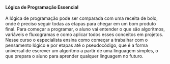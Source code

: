 #### Lógica de Programação Essencial

A lógica de programação pode ser comparada com uma receita de bolo, onde é preciso seguir todas as etapas para chegar em um bom produto final. Para começar a programar, o aluno vai entender o que são algoritmos, variáveis e fluxogramas e como aplicar todos esses conceitos em projetos. Nesse curso o especialista ensina como começar a trabalhar com o pensamento lógico e por etapas até o pseudocódigo, que é a forma universal de escrever um algoritmo a partir de uma linguagem simples, o que prepara o aluno para aprender qualquer linguagem no futuro.